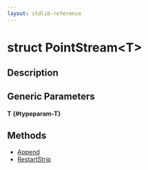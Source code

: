 ```yaml
---
layout: stdlib-reference
---
```


# struct PointStream\<T\>

## Description



## Generic Parameters

#### T {#typeparam-T}

## Methods

* [Append](/stdlib-reference/types/PointStream/Append)
* [RestartStrip](/stdlib-reference/types/PointStream/RestartStrip)

